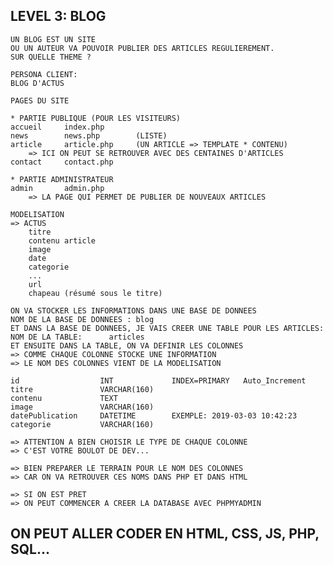 ## LEVEL 3: BLOG


    UN BLOG EST UN SITE 
    OU UN AUTEUR VA POUVOIR PUBLIER DES ARTICLES REGULIEREMENT.
    SUR QUELLE THEME ?

    PERSONA CLIENT:
    BLOG D'ACTUS

    PAGES DU SITE

    * PARTIE PUBLIQUE (POUR LES VISITEURS)
    accueil     index.php
    news        news.php        (LISTE)
    article     article.php     (UN ARTICLE => TEMPLATE * CONTENU)
        => ICI ON PEUT SE RETROUVER AVEC DES CENTAINES D'ARTICLES
    contact     contact.php

    * PARTIE ADMINISTRATEUR
    admin       admin.php
        => LA PAGE QUI PERMET DE PUBLIER DE NOUVEAUX ARTICLES

    MODELISATION
    => ACTUS
        titre
        contenu article
        image
        date
        categorie
        ...
        url
        chapeau (résumé sous le titre)

    ON VA STOCKER LES INFORMATIONS DANS UNE BASE DE DONNEES
    NOM DE LA BASE DE DONNEES : blog
    ET DANS LA BASE DE DONNEES, JE VAIS CREER UNE TABLE POUR LES ARTICLES: 
    NOM DE LA TABLE:      articles
    ET ENSUITE DANS LA TABLE, ON VA DEFINIR LES COLONNES
    => COMME CHAQUE COLONNE STOCKE UNE INFORMATION
    => LE NOM DES COLONNES VIENT DE LA MODELISATION

    id                  INT             INDEX=PRIMARY   Auto_Increment
    titre               VARCHAR(160)
    contenu             TEXT
    image               VARCHAR(160)
    datePublication     DATETIME        EXEMPLE: 2019-03-03 10:42:23
    categorie           VARCHAR(160)

    => ATTENTION A BIEN CHOISIR LE TYPE DE CHAQUE COLONNE
    => C'EST VOTRE BOULOT DE DEV...

    => BIEN PREPARER LE TERRAIN POUR LE NOM DES COLONNES
    => CAR ON VA RETROUVER CES NOMS DANS PHP ET DANS HTML

    => SI ON EST PRET
    => ON PEUT COMMENCER A CREER LA DATABASE AVEC PHPMYADMIN


## ON PEUT ALLER CODER EN HTML, CSS, JS, PHP, SQL...







